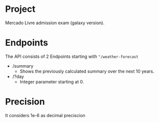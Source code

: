 # Project
Mercado Livre admission exam (galaxy version).

# Endpoints
The API consists of 2 Endpoints starting with ```"/weather-forecast```

* /summary
  * Shows the previously calculated summary over the next 10 years.
* /?day 
  * Integer parameter starting at 0.
  
# Precision
It considers 1e-6 as decimal preciscion
